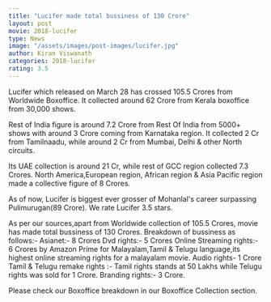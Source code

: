 ```yaml
---
title: "Lucifer made total bussiness of 130 Crore"
layout: post
movie: 2018-lucifer
type: News
image: "/assets/images/post-images/lucifer.jpg"
author: Kiran Viswanath
categories: 2018-lucifer
rating: 3.5
---
```


Lucifer which released on March 28 has crossed 105.5 Crores from Worldwide Boxoffice. 
It collected around 62 Crore from Kerala boxoffice from 30,000 shows. 

Rest of India figure is around 7.2 Crore from Rest Of India from 5000+ shows with around 3 Crore coming from Karnataka region. 
It collected 2 Cr from Tamilnaadu, while around 2 Cr from Mumbai, Delhi & other North circuits. 

Its UAE collection is around 21 Cr, while rest of GCC region collected 7.3 Crores. North America,European region,
African region & Asia Pacific region made a collective figure of 8 Crores.

As of now, Lucifer is biggest ever grosser of Mohanlal's career surpassing Pulimurugan(89 Crore).
We rate Lucifer 3.5 stars.

As per our sources,apart from Worldwide collection of 105.5 Crores, movie has made total bussiness of 130 Crores.
Breakdown of bussiness as follows:-
Asianet:- 8 Crores 
Dvd rights:- 5 Crores
Online Streaming rights:- 6 Crores by Amazon Prime for Malayalam,Tamil & Telugu language,its highest online streaming rights for a malayalam movie.
Audio rights- 1 Crore
Tamil & Telugu remake rights :- Tamil rights stands at 50 Lakhs while Telugu rights was sold for 1 Crore.
Branding rights:- 3 Crore.

Please check our Boxoffice breakdown in our Boxoffice Collection section.
